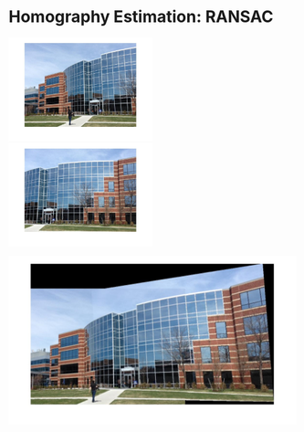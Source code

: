 # Homography Estimation: RANSAC
<p float="left">
<img src="building1.jpg" width="50%">
<img src="building2.jpg" width="50%">
</p>
<img src="building_ransac.jpg">
